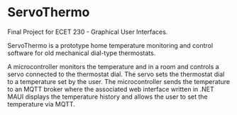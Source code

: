 # ServoThermo

Final Project for ECET 230 - Graphical User Interfaces.

ServoThermo is a prototype home temperature monitoring and control software for old mechanical dial-type thermostats.

A microcontroller monitors the temperature and in a room and controls a servo connected to the thermostat dial. The servo sets the thermostat dial to a temperature set by the user.
The microcontroller sends the temperature to an MQTT broker where the associated web interface written in .NET MAUI displays the temperature history and allows the user to set the temperature via MQTT.
